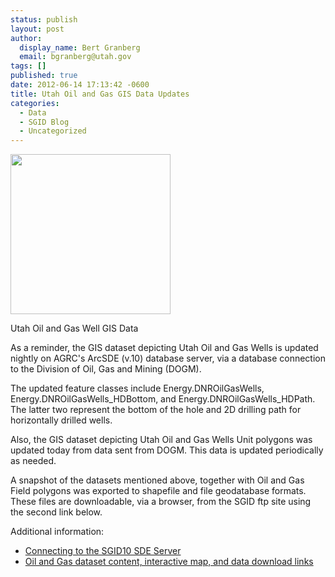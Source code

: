 ```yaml
---
status: publish
layout: post
author:
  display_name: Bert Granberg
  email: bgranberg@utah.gov
tags: []
published: true
date: 2012-06-14 17:13:42 -0600
title: Utah Oil and Gas GIS Data Updates
categories:
  - Data
  - SGID Blog
  - Uncategorized
---
```

<div class="caption"><img class="size-medium wp-image-9763" title="utah oil and gas wells" src="{{ "/images/utah-oil-and-gas-wells.png" | prepend: site.baseurl }}" alt="" width="256" height="256" /><p class="caption-text">Utah Oil and Gas Well GIS Data</p></div>
<p>As a reminder, the GIS dataset depicting Utah Oil and Gas Wells is updated nightly on AGRC's ArcSDE (v.10) database server, via a database connection to the Division of Oil, Gas and Mining (DOGM).</p>
<p>The updated feature classes include Energy.DNROilGasWells, Energy.DNROilGasWells_HDBottom, and Energy.DNROilGasWells_HDPath. The latter two represent the bottom of the hole and 2D drilling path for horizontally drilled wells.</p>
<p>Also, the GIS dataset depicting Utah Oil and Gas Wells Unit polygons was updated today from data sent from DOGM. This data is updated periodically as needed.</p>
<p>A snapshot of the datasets mentioned above, together with Oil and Gas Field polygons was exported to shapefile and file geodatabase formats. These files are downloadable, via a browser, from the SGID ftp site using the second link below.</p>
<p>Additional information:</p>
<ul>
<li><a title="How to Connect to the SGID via ArcSDE" href="{{ "/data/how-to-connect-to-the-sgid-via-sde/" | prepend: site.baseurl }}">Connecting to the SGID10 SDE Server</a></li>
<li><a title="Oil and Gas" href="{{ "/data/energy/oil-gas/" | prepend: site.baseurl }}">Oil and Gas dataset content, interactive map, and data download links</a></li>
</ul>
